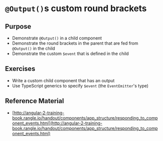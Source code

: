 # `@Output()`s custom round brackets

## Purpose

- Demonstrate `@Output()` in a child component
- Demonstrate the round brackets in the parent that are fed from `@Output()` in the child
- Demonstrate the custom `$event` that is defined in the child

## Exercises

- Write a custom child component that has an output
- Use TypeScript generics to specify `$event` (the `EventEmitter`'s type)


## Reference Material

- [http://angular-2-training-book.rangle.io/handout/components/app_structure/responding_to_component_events.html](http://angular-2-training-book.rangle.io/handout/components/app_structure/responding_to_component_events.html)
